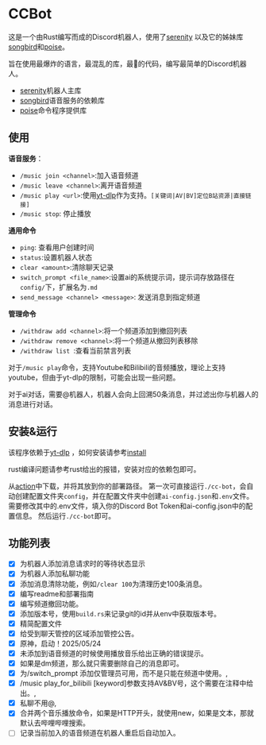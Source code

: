 # CCBot

这是一个由Rust编写而成的Discord机器人，使用了[serenity](https://github.com/serenity-rs/serenity)
以及它的姊妹库[songbird](https://github.com/serenity-rs/songbird)和[poise](https://github.com/serenity-rs/poise)。

旨在使用最爆炸的语言，最混乱的库，最💩的代码，编写最简单的Discord机器人。

- [serenity](https://github.com/serenity-rs/serenity)机器人主库
- [songbird](https://github.com/serenity-rs/songbird)语音服务的依赖库
- [poise](https://github.com/serenity-rs/poise)命令程序提供库

## 使用

**语音服务**：

- `/music join <channel>`:加入语音频道
- `/music leave <channel>`:离开语音频道
- `/music play <url>`:使用[yt-dlp](https://github.com/yt-dlp/yt-dlp)作为支持。`[关键词|AV|BV]定位B站资源|直接链接]`
- `/music stop`: 停止播放

**通用命令**

- `ping`: 查看用户创建时间
- `status`:设置机器人状态
- `clear <amount>`:清除<amount>聊天记录
- `switch_prompt <file_name>`:设置ai的系统提示词，提示词存放路径在`config/`下，扩展名为`.md`
- `send_message <channel> <message>`: 发送消息到指定频道

**管理命令**

- `/withdraw add <channel>`:将一个频道添加到撤回列表
- `/withdraw remove <channel>`:将一个频道从撤回列表移除
- `/withdraw list `:查看当前禁言列表

对于`/music play`命令，支持Youtube和Bilibili的音频播放，理论上支持youtube，但由于yt-dlp的限制，可能会出现一些问题。

对于ai对话，需要@机器人，机器人会向上回溯50条消息，并过滤出你与机器人的消息进行对话。

## 安装&运行

该程序依赖于[yt-dlp](https://github.com/yt-dlp/yt-dlp)
，如何安装请参考[install](https://github.com/yt-dlp/yt-dlp?tab=readme-ov-file#installation)

rust编译问题请参考rust给出的报错，安装对应的依赖包即可。

从[action](https://github.com/ChengCY-2254/discord_hub_bot/actions)中下载，并将其放到你的部署路径。
第一次可直接运行`./cc-bot`，会自动创建配置文件夹`config`，并在配置文件夹中创建`ai-config.json`和`.env`文件。
需要修改其中的.env文件，填入你的Discord Bot Token和ai-config.json中的配置信息。
然后运行`./cc-bot`即可。

## 功能列表

- [x] 为机器人添加消息请求时的等待状态显示
- [x] 为机器人添加私聊功能
- [x] 添加消息清除功能，例如`/clear 100`为清理历史100条消息。
- [x] 编写readme和部署指南
- [x] 编写频道撤回功能。
- [x] 添加版本号，使用`build.rs`来记录git的id并从env中获取版本号。
- [x] 精简配置文件
- [x] 给受到聊天管控的区域添加管控公告。
- [x] 原神，启动！2025/05/24
- [x] 未添加到语音频道的时候使用播放音乐给出正确的错误提示。
- [x] 如果是dm频道，那么就只需要删除自己的消息即可。
- [x] 为/switch_prompt 添加仅管理员可用，而不是只能在频道中使用。,
- [x] /music play_for_bilibili [keyword]参数支持AV&BV号，这个需要在注释中给出。,
- [x] 私聊不用@,
- [x] 合并两个音乐播放命令，如果是HTTP开头，就使用new，如果是文本，那就默认去哔哩哔哩搜索。
- [ ] 记录当前加入的语音频道在机器人重启后自动加入。